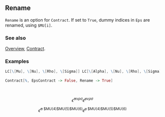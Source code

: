 ## Rename

`Rename` is an option for `Contract`. If set to `True`, dummy indices in `Eps` are renamed, using `$MU[i]`.

### See also

[Overview](Extra/FeynCalc.md), [Contract](Contract.md).

### Examples

```mathematica
LC[\[Mu], \[Nu], \[Rho], \[Sigma]] LC[\[Alpha], \[Nu], \[Rho], \[Sigma]] 
 
Contract[%, EpsContract -> False, Rename -> True] 
  
 

```

$$\bar{\epsilon }^{\alpha \nu \rho \sigma } \bar{\epsilon }^{\mu \nu \rho \sigma }$$

$$\bar{\epsilon }^{\alpha \;\text{\$MU}(4)\text{\$MU}(5)\text{\$MU}(6)} \bar{\epsilon }^{\mu \;\text{\$MU}(4)\text{\$MU}(5)\text{\$MU}(6)}$$
